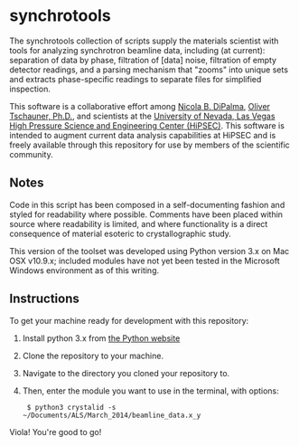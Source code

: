 synchrotools
=============

The synchrotools collection of scripts supply the materials scientist with tools for analyzing synchrotron beamline data, including (at current): separation of data by phase, filtration of [data] noise, filtration of empty detector readings, and a parsing mechanism that "zooms" into unique sets and extracts phase-specific readings to separate files for simplified inspection.

This software is a collaborative effort among [Nicola B. DiPalma](http://nicoladipalma.com/), [Oliver Tschauner, Ph.D.](http://geoscience.unlv.edu/people/olivertschauner.html), and scientists at the [University of Nevada, Las Vegas High Pressure Science and Engineering Center (HiPSEC)](http://hipsec.unlv.edu/). This software is intended to augment current data analysis capabilities at HiPSEC and is freely available through this repository for use by members of the scientific community.

Notes
-----

Code in this script has been composed in a self-documenting fashion and styled for readability where possible. Comments have been placed within source where readability is limited, and where functionality is a direct consequence of material esoteric to crystallographic study.

This version of the toolset was developed using Python version 3.x on Mac OSX v10.9.x; included modules have not yet been tested in the Microsoft Windows environment as of this writing.

Instructions
------------

To get your machine ready for development with this repository:

1. Install python 3.x from [the Python website](https://www.python.org/)
2. Clone the repository to your machine.
3. Navigate to the directory you cloned your repository to.
4. Then, enter the module you want to use in the terminal, with options:

		$ python3 crystalid -s ~/Documents/ALS/March_2014/beamline_data.x_y

Viola! You're good to go!
